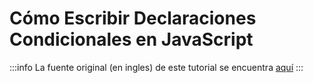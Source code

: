 # Cómo Escribir Declaraciones Condicionales en JavaScript

:::info
La fuente original (en ingles) de este tutorial se encuentra [aquí](https://www.digitalocean.com/community/tutorials/how-to-write-conditional-statements-in-javascript)
:::
